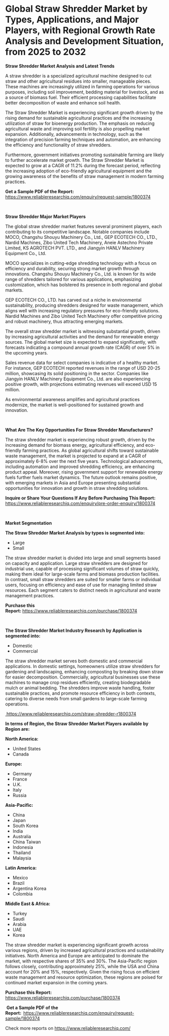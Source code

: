 <p><h1>Global Straw Shredder Market by Types, Applications, and Major Players, with Regional Growth Rate Analysis and Development Situation, from 2025 to 2032</h1></p><p><strong>Straw Shredder Market Analysis and Latest Trends</strong></p>
<p><p>A straw shredder is a specialized agricultural machine designed to cut straw and other agricultural residues into smaller, manageable pieces. These machines are increasingly utilized in farming operations for various purposes, including soil improvement, bedding material for livestock, and as a source of biomass fuel. Their efficient processing capabilities facilitate better decomposition of waste and enhance soil health.</p><p>The Straw Shredder Market is experiencing significant growth driven by the rising demand for sustainable agricultural practices and the increasing utilization of straw for bioenergy production. The emphasis on reducing agricultural waste and improving soil fertility is also propelling market expansion. Additionally, advancements in technology, such as the integration of precision farming techniques and automation, are enhancing the efficiency and functionality of straw shredders.</p><p>Furthermore, government initiatives promoting sustainable farming are likely to further accelerate market growth. The Straw Shredder Market is expected to grow at a CAGR of 11.2% during the forecast period, reflecting the increasing adoption of eco-friendly agricultural equipment and the growing awareness of the benefits of straw management in modern farming practices.</p></p>
<p><strong>Get a Sample PDF of the Report:&nbsp;</strong> <a href="https://www.reliableresearchiq.com/enquiry/request-sample/1800374?utm_campaign=3055&utm_medium=2&utm_source=Github&utm_content=ia&utm_term=10042025&utm_id=straw-shredder">https://www.reliableresearchiq.com/enquiry/request-sample/1800374</a></p>
<p>&nbsp;</p>
<p><strong>Straw Shredder Major Market Players</strong></p>
<p><p>The global straw shredder market features several prominent players, each contributing to its competitive landscape. Notable companies include MOCO, Changshu Shouyu Machinery Co., Ltd., GEP ECOTECH CO., LTD., Nardid Machines, Zibo United Tech Machinery, Aneie Astechno Private Limited, KS AGROTECH PVT. LTD., and Jiangyin HANLV Machinery Equipment Co., Ltd. </p><p>MOCO specializes in cutting-edge shredding technology with a focus on efficiency and durability, securing strong market growth through innovations. Changshu Shouyu Machinery Co., Ltd. is known for its wide range of shredders tailored for various applications, emphasizing customization, which has bolstered its presence in both regional and global markets.</p><p>GEP ECOTECH CO., LTD. has carved out a niche in environmental sustainability, producing shredders designed for waste management, which aligns well with increasing regulatory pressures for eco-friendly solutions. Nardid Machines and Zibo United Tech Machinery offer competitive pricing and robust machinery, thus attracting emerging markets. </p><p>The overall straw shredder market is witnessing substantial growth, driven by increasing agricultural activities and the demand for renewable energy sources. The global market size is expected to expand significantly, with forecasts indicating a compound annual growth rate (CAGR) of over 5% in the upcoming years.</p><p>Sales revenue data for select companies is indicative of a healthy market. For instance, GEP ECOTECH reported revenues in the range of USD 20-25 million, showcasing its solid positioning in the sector. Companies like Jiangyin HANLV Machinery Equipment Co., Ltd. are also experiencing positive growth, with projections estimating revenues will exceed USD 15 million. </p><p>As environmental awareness amplifies and agricultural practices modernize, the market is well-positioned for sustained growth and innovation.</p></p>
<p>&nbsp;</p>
<p><strong>What Are The Key Opportunities For Straw Shredder Manufacturers?</strong></p>
<p><p>The straw shredder market is experiencing robust growth, driven by the increasing demand for biomass energy, agricultural efficiency, and eco-friendly farming practices. As global agricultural shifts toward sustainable waste management, the market is projected to expand at a CAGR of approximately 6-8% over the next five years. Technological advancements, including automation and improved shredding efficiency, are enhancing product appeal. Moreover, rising government support for renewable energy fuels further fuels market dynamics. The future outlook remains positive, with emerging markets in Asia and Europe presenting substantial opportunities for innovation and growth in straw shredding solutions.</p></p>
<p><strong>Inquire or Share Your Questions If Any Before Purchasing This Report:</strong> <a href="https://www.reliableresearchiq.com/enquiry/pre-order-enquiry/1800374?utm_campaign=3055&utm_medium=2&utm_source=Github&utm_content=ia&utm_term=10042025&utm_id=straw-shredder">https://www.reliableresearchiq.com/enquiry/pre-order-enquiry/1800374</a></p>
<p>&nbsp;</p>
<p><strong>Market Segmentation</strong></p>
<p><strong>The Straw Shredder Market Analysis by types is segmented into:</strong></p>
<p><ul><li>Large</li><li>Small</li></ul></p>
<p><p>The straw shredder market is divided into large and small segments based on capacity and application. Large straw shredders are designed for industrial use, capable of processing significant volumes of straw quickly, making them ideal for large-scale farms and biomass production facilities. In contrast, small straw shredders are suited for smaller farms or individual users, focusing on efficiency and ease of use for managing limited straw resources. Each segment caters to distinct needs in agricultural and waste management practices.</p></p>
<p><strong>Purchase this Report:&nbsp;</strong><a href="https://www.reliableresearchiq.com/purchase/1800374?utm_campaign=3055&utm_medium=2&utm_source=Github&utm_content=ia&utm_term=10042025&utm_id=straw-shredder">https://www.reliableresearchiq.com/purchase/1800374</a></p>
<p>&nbsp;</p>
<p><strong>The Straw Shredder Market Industry Research by Application is segmented into:</strong></p>
<p><ul><li>Domestic</li><li>Commercial</li></ul></p>
<p><p>The straw shredder market serves both domestic and commercial applications. In domestic settings, homeowners utilize straw shredders for gardening and landscaping, enhancing composting by breaking down straw for easier decomposition. Commercially, agricultural businesses use these machines to manage crop residues efficiently, creating biodegradable mulch or animal bedding. The shredders improve waste handling, foster sustainable practices, and promote resource efficiency in both contexts, catering to diverse needs from small gardens to large-scale farming operations.</p></p>
<p><a href="https://www.reliableresearchiq.com/straw-shredder-r1800374?utm_campaign=3055&utm_medium=2&utm_source=Github&utm_content=ia&utm_term=10042025&utm_id=straw-shredder">&nbsp;https://www.reliableresearchiq.com/straw-shredder-r1800374</a></p>
<p><strong>In terms of Region, the Straw Shredder Market Players available by Region are:</strong></p>
<p>
    <p> <strong> North America: </strong>
        <ul>
            <li>United States</li>
            <li>Canada</li>
        </ul>
        </p> 
    <p> <strong> Europe: </strong>
        <ul>
            <li>Germany</li>
            <li>France</li>
            <li>U.K.</li>
            <li>Italy</li>
            <li>Russia</li>
        </ul>
        </p> 
    <p> <strong> Asia-Pacific: </strong>
        <ul>
            <li>China</li>
            <li>Japan</li>
            <li>South Korea</li>
            <li>India</li>
            <li>Australia</li>
            <li>China Taiwan</li>
            <li>Indonesia</li>
            <li>Thailand</li>
            <li>Malaysia</li>
        </ul>
        </p> 
    <p> <strong> Latin America: </strong>
        <ul>
            <li>Mexico</li>
            <li>Brazil</li>
            <li>Argentina Korea</li>
            <li>Colombia</li>
        </ul>
        </p> 
    <p> <strong> Middle East & Africa: </strong>
        <ul>
            <li>Turkey</li>
            <li>Saudi</li>
            <li>Arabia</li>
            <li>UAE</li>
            <li>Korea</li>
        </ul>
    </p>
    </p>
<p><p>The straw shredder market is experiencing significant growth across various regions, driven by increased agricultural practices and sustainability initiatives. North America and Europe are anticipated to dominate the market, with respective shares of 35% and 30%. The Asia-Pacific region follows closely, contributing approximately 25%, while the USA and China account for 20% and 15%, respectively. Given the rising focus on efficient waste management and resource optimization, these regions are poised for continued market expansion in the coming years.</p></p>
<p><strong>Purchase this Report: </strong><a href="https://www.reliableresearchiq.com/purchase/1800374?utm_campaign=3055&utm_medium=2&utm_source=Github&utm_content=ia&utm_term=10042025&utm_id=straw-shredder">https://www.reliableresearchiq.com/purchase/1800374</a></p>
<p>&nbsp;<strong>Get a Sample PDF of the Report:&nbsp;&nbsp;</strong><a href="https://www.reliableresearchiq.com/enquiry/request-sample/1800374?utm_campaign=3055&utm_medium=2&utm_source=Github&utm_content=ia&utm_term=10042025&utm_id=straw-shredder">https://www.reliableresearchiq.com/enquiry/request-sample/1800374</a></p>
<p><strong></strong></p>
<p>Check more reports on <a href="https://www.reliableresearchiq.com/?utm_campaign=3055&utm_medium=2&utm_source=Github&utm_content=ia&utm_term=10042025&utm_id=straw-shredder">https://www.reliableresearchiq.com/</a></p>